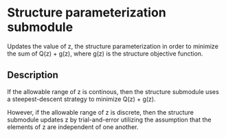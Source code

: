 Structure parameterization submodule
====================================

Updates the value of z, the structure parameterization
in order to minimize the sum of Q(z) + g(z), 
where g(z) is the structure objective function.


Description
-----------

If the allowable range of z is continous, 
then the structure submodule uses a steepest-descent strategy
to minimize Q(z) + g(z).

However, if the allowable range of z is discrete,
then the structure submodule updates z by trial-and-error
utilizing the assumption that the elements of z are independent of one another.
